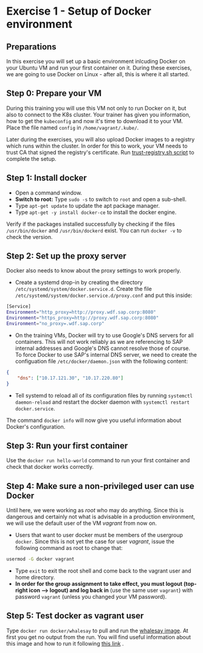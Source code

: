 # Exercise 1 - Setup of Docker environment

## Preparations

In this exercise you will set up a basic environment inlcuding Docker on your Ubuntu VM and run your first container on it. During these exercises, we are going to use Docker on Linux - after all, this is where it all started.

## Step 0: Prepare your VM
During this training you will use this VM not only to run Docker on it, but also to connect to the K8s cluster. Your trainer has given you information, how to get the `kubeconfig` and now it's time to download it to your VM. Place the file named `config` in `/home/vagrant/.kube/`.

Later during the exercises, you will also upload Docker images to a registry which runs within the cluster. In order for this to work, your VM needs to trust CA that signed the registry's certificate. Run [trust-registry.sh script](./trust-registry.sh) to complete the setup.

## Step 1: Install docker

- Open a command window.
- **Switch to root:** Type `sudo -s` to switch to `root` and open a sub-shell.
- Type `apt-get update` to update the apt package manager.
- Type `apt-get -y install docker-ce` to install the docker engine.

Verify if the packages installed successfully by checking if the files `/usr/bin/docker` and `/usr/bin/dockerd` exist. You can run `docker -v` to check the version.

## Step 2: Set up the proxy server
Docker also needs to know about the proxy settings to work properly.

- Create a systemd drop-in by creating the directory `/etc/systemd/system/docker.service.d`. Create the file `/etc/systemd/system/docker.service.d/proxy.conf` and put this inside:

```bash
[Service]
Environment="http_proxy=http://proxy.wdf.sap.corp:8080"
Environment="https_proxy=http://proxy.wdf.sap.corp:8080"
Environment="no_proxy=.wdf.sap.corp"
```

- On the training VMs, Docker will try to use Google's DNS servers for all containers. This will not work reliably as we are referencing to SAP internal addresses and Google's DNS cannot resolve those of course. To force Docker to use SAP's internal DNS server, we need to create the configuation file `/etc/docker/daemon.json` with the following content:

```json
{
    "dns": ["10.17.121.30", "10.17.220.80"]
}
```

- Tell systemd to reload all of its configuration files by running `systemctl daemon-reload` and restart the docker daemon with `systemctl restart docker.service`.

The command `docker info` will now give you useful information about Docker's configuration.

## Step 3: Run your first container

Use the `docker run hello-world` command to run your first container and check that docker works correctly.

## Step 4: Make sure a non-privileged user can use Docker

Until here, we were working as *root* who may do anything. Since this is dangerous and certainly not what is advisable in a production environment, we will use the default user of the VM *vagrant* from now on.

- Users that want to user docker must be members of the usergroup `docker`. Since this is not yet the case for user *vagrant*, issue the following command as root to change that:

```bash
usermod -G docker vagrant
```

- Type `exit` to exit the root shell and come back to the vagrant user and home directory.
- **In order for the group assignment to take effect, you must logout (top-right icon --> logout) and log back in** (use the same user  `vagrant`) with password `vagrant` (unless you changed your VM password).


## Step 5: Test docker as vagrant user

Type `docker run docker/whalesay` to pull and run the [whalesay image](https://hub.docker.com/r/docker/whalesay/). At first you get no output from the run. You will find useful information about this image and how to run it following [this link](https://hub.docker.com/r/docker/whalesay/) .
